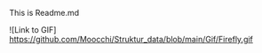 This is Readme.md 

![Link to GIF] https://github.com/Moocchi/Struktur_data/blob/main/Gif/Firefly.gif
